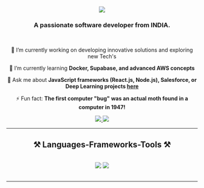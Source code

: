 <h1 align="center">
    <img src="https://readme-typing-svg.herokuapp.com/?font=Righteous&size=35&center=true&vCenter=true&width=500&height=70&duration=4000&lines=Hi+There!+👋;+I'm+PRAJYOT+WASEKAR!;" />
</h1>

<h3 align="center">A passionate software developer from INDIA.</h3>

<br/>

<div align="center">

🔭 I’m currently working on developing innovative solutions and exploring new Tech's 

🌱 I’m currently learning **Docker, Supabase, and advanced AWS concepts**

💬 Ask me about **JavaScript frameworks (React.js, Node.js), Salesforce, or Deep Learning projects [here](https://github.com/PRAJYOTWASEKAR/issues)**

⚡ Fun fact: **The first computer "bug" was an actual moth found in a computer in 1947!**

 </div>
 
<div align="center"> 
  <a href="mailto:prajyotwasekar7620@gmail.com">
    <img src="https://img.shields.io/badge/Gmail-333333?style=for-the-badge&logo=gmail&logoColor=red" />
  </a>

  <a href="https://www.linkedin.com/in/prajyotwasekar/" target="_blank">
    <img src="https://img.shields.io/badge/LinkedIn-0077B5?style=for-the-badge&logo=linkedin&logoColor=white" target="_blank" />
  </a>
</div>

 <hr/>
 
<h2 align="center">⚒️ Languages-Frameworks-Tools ⚒️</h2>
<br/>
<div align="center">
    <img src="https://skillicons.dev/icons?i=react,bootstrap,mui,html,css,vscode,github,figma,tailwind,git,r" />
    <img src="https://skillicons.dev/icons?i=nodejs,python,javascript,typescript,express,firebase,mongodb,c,java,nextjs,mysql,flask" /><br>
</div>

<br/>
<hr/>
